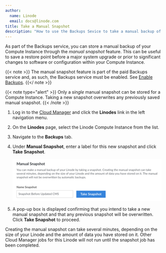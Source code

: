 ```yaml
---
author:
  name: Linode
  email: docs@linode.com
title: Take a Manual Snapshot
description: "How to use the Backups Sevice to take a manual backup of a Linode Compute Instance."
---
```


As part of the Backups service, you can store a manual backup of your Compute Instance through the *manual snapshot* feature. This can be useful to save a restore point before a major system upgrade or prior to significant changes to software or configuration within your Compute Instance.

{{< note >}}
The manual snapshot feature is part of the paid Backups service and, as such, the Backups service must be enabled. See [Enable Backups](/docs/products/storage/backups/guides/enable/).
{{</ note >}}

{{< note type="alert" >}}
Only a *single* manual snapshot can be stored for a Compute Instance. Taking a new snapshot overwrites any previously saved manual snapshot.
{{< /note >}}

1.  Log in to the [Cloud Manager](https://cloud.linode.com) and click the **Linodes** link in the left navigation menu.

1.  On the **Linodes** page, select the Linode Compute Instance from the list.

1.  Navigate to the **Backups** tab.

1.  Under **Manual Snapshot**, enter a label for this new snapshot and click **Take Snapshot**.

    ![Screenshot of the Manual Snapshot section within the Cloud Manager](backups-manual-snapshot.png)

1.  A pop-up box is displayed confirming that you intend to take a new manual snapshot and that any previous snapshot will be overwritten. Click **Take Snapshot** to proceed.

Creating the manual snapshot can take several minutes, depending on the size of your Linode and the amount of data you have stored on it. Other Cloud Manager jobs for this Linode will not run until the snapshot job has been completed.
